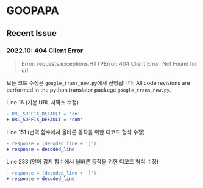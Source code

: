 # GOOPAPA

## Recent Issue
### 2022.10: 404 Client Error
> Error: requests.exceptions.HTTPError: 404 Client Error: Not Found for url:

모든 코드 수정은 `google_trans_new.py`에서 진행됩니다.
All code revisions are performed in the python translator package `google_trans_new.py`.

Line 16 (기본 URL 서픽스 수정)
```diff
- URL_SUFFIX_DEFAULT = 'cn'
+ URL_SUFFIX_DEFAULT = 'com'
```

Line 151 (번역 함수에서 올바른 동작을 위한 디코드 형식 수정)
```diff
- response = (decoded_line + ']')
+ response = decoded_line
```

Line 233 (언어 감지 함수에서 올바른 동작을 위한 디코드 형식 수정)
```diff
- response = (decoded_line + ']')
+ response = decoded_line
```
